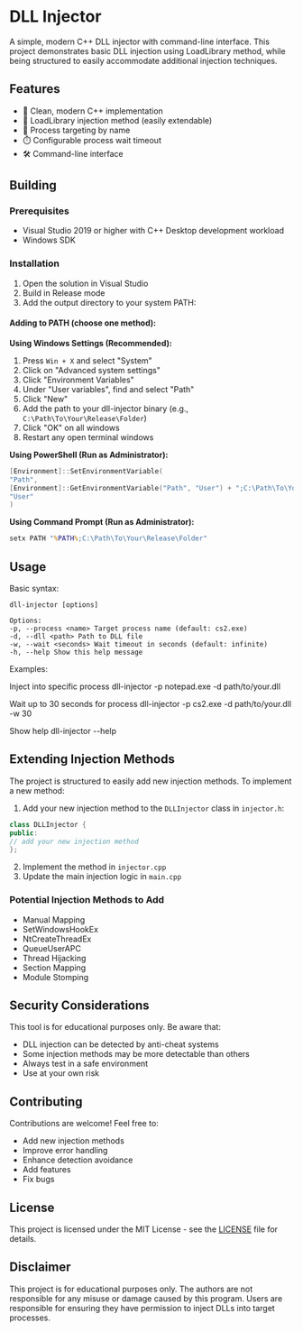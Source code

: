 # DLL Injector

A simple, modern C++ DLL injector with command-line interface. This project demonstrates basic DLL injection using LoadLibrary method, while being structured to easily accommodate additional injection techniques.

## Features

- 🚀 Clean, modern C++ implementation
- 💉 LoadLibrary injection method (easily extendable)
- 🎯 Process targeting by name
- ⏱️ Configurable process wait timeout
- 🛠️ Command-line interface

## Building

### Prerequisites

- Visual Studio 2019 or higher with C++ Desktop development workload
- Windows SDK

### Installation

1. Open the solution in Visual Studio
2. Build in Release mode
3. Add the output directory to your system PATH:

#### Adding to PATH (choose one method):

**Using Windows Settings (Recommended):**
1. Press `Win + X` and select "System"
2. Click on "Advanced system settings"
3. Click "Environment Variables"
4. Under "User variables", find and select "Path"
5. Click "New"
6. Add the path to your dll-injector binary (e.g., `C:\Path\To\Your\Release\Folder`)
7. Click "OK" on all windows
8. Restart any open terminal windows

**Using PowerShell (Run as Administrator):**

```powershell
[Environment]::SetEnvironmentVariable(
"Path",
[Environment]::GetEnvironmentVariable("Path", "User") + ";C:\Path\To\Your\Release\Folder",
"User"
)
```

**Using Command Prompt (Run as Administrator):**

```cmd
setx PATH "%PATH%;C:\Path\To\Your\Release\Folder"
```


## Usage

Basic syntax:

```
dll-injector [options]

Options:
-p, --process <name> Target process name (default: cs2.exe)
-d, --dll <path> Path to DLL file
-w, --wait <seconds> Wait timeout in seconds (default: infinite)
-h, --help Show this help message
```

Examples:

Inject into specific process
dll-injector -p notepad.exe -d path/to/your.dll

Wait up to 30 seconds for process
dll-injector -p cs2.exe -d path/to/your.dll -w 30

Show help
dll-injector --help

## Extending Injection Methods

The project is structured to easily add new injection methods. To implement a new method:

1. Add your new injection method to the `DLLInjector` class in `injector.h`:

```cpp
class DLLInjector {
public:
// add your new injection method
};
```

2. Implement the method in `injector.cpp`
3. Update the main injection logic in `main.cpp`

### Potential Injection Methods to Add

- Manual Mapping
- SetWindowsHookEx
- NtCreateThreadEx
- QueueUserAPC
- Thread Hijacking
- Section Mapping
- Module Stomping

## Security Considerations

This tool is for educational purposes only. Be aware that:
- DLL injection can be detected by anti-cheat systems
- Some injection methods may be more detectable than others
- Always test in a safe environment
- Use at your own risk

## Contributing

Contributions are welcome! Feel free to:
- Add new injection methods
- Improve error handling
- Enhance detection avoidance
- Add features
- Fix bugs

## License

This project is licensed under the MIT License - see the [LICENSE](LICENSE) file for details.

## Disclaimer

This project is for educational purposes only. The authors are not responsible for any misuse or damage caused by this program. Users are responsible for ensuring they have permission to inject DLLs into target processes.

